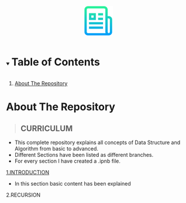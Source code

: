 <!-- PROJECT LOGO -->
<br />
<p align="center">
  <a href="https://github.com/priyanshty19/Python-DSA">
    <img src="images/logo.png" alt="Logo" width="80" height="80">
  </a>
  
  
<!-- TABLE OF CONTENTS -->
<details open="open">
  <summary><h1 style="display: inline-block">Table of Contents</h2></summary>
  <ol>
    <li>
      <a href="#about-the-repository">About The Repository</a>
    </li>
    
   </ol>

</details>



<!-- ABOUT THE REPOSITORY -->
# About The Repository
> ## CURRICULUM
  - This complete repository explains all concepts of Data Structure and Algorithm from basic to advanced.
  - Different Sections have been listed as different branches.
  - For every section I have created a .ipnb file.
  
  
  <a href="https://github.com/priyanshty19/Python-DSA/tree/1.Introduction">1.INTRODUCTION</a>
  - In this section basic content has been explained 
  
  2.RECURSION
 
 

  


